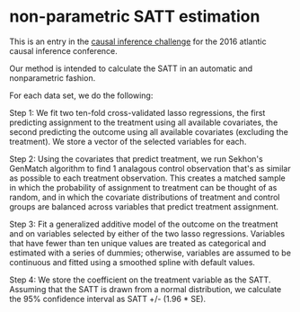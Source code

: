 # non-parametric SATT estimation

This is an entry in the [causal inference challenge](https://docs.google.com/document/d/1p5xdeJVY5GdBC2ar_3wVjaboph0PemXulnMD5OojOCI/edit) for the 
2016 atlantic causal inference conference.

Our method is intended to calculate the SATT in an automatic and
nonparametric fashion.

For each data set, we do the following:

Step 1: We fit two ten-fold cross-validated lasso regressions,
the first predicting assignment to the treatment using all available
covariates, the second predicting the outcome using all available
covariates (excluding the treatment). We store a vector of the
selected variables for each.

Step 2: Using the covariates that predict treatment, we run
Sekhon's GenMatch algorithm to find 1 analagous control observation
that's as similar as possible to each treatment observation. This
creates a matched sample in which the probability of assignment
to treatment can be thought of as random, and in which
the covariate distributions of treatment and control groups
are balanced across variables that predict treatment assignment.

Step 3: Fit a generalized additive model of the outcome on the
treatment and on variables selected by either of the two lasso regressions.
Variables that have fewer than ten unique values are treated as
categorical and estimated with a series of dummies; otherwise,
variables are assumed to be continuous and fitted using a smoothed
spline with default values.

Step 4: We store the coefficient on the treatment variable as the SATT.
Assuming that the SATT is drawn from a normal distribution, we
calculate the 95% confidence interval as SATT +/- (1.96 * SE).
